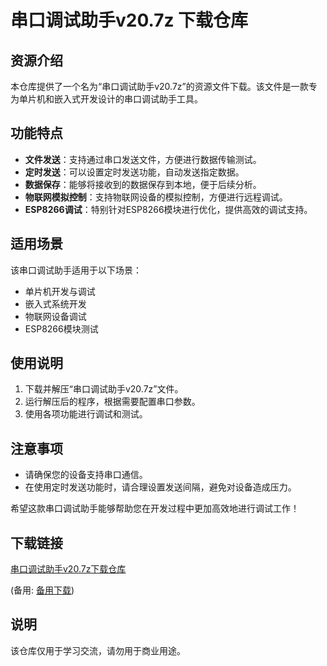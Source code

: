 # 串口调试助手v20.7z 下载仓库

## 资源介绍

本仓库提供了一个名为“串口调试助手v20.7z”的资源文件下载。该文件是一款专为单片机和嵌入式开发设计的串口调试助手工具。

## 功能特点

- **文件发送**：支持通过串口发送文件，方便进行数据传输测试。
- **定时发送**：可以设置定时发送功能，自动发送指定数据。
- **数据保存**：能够将接收到的数据保存到本地，便于后续分析。
- **物联网模拟控制**：支持物联网设备的模拟控制，方便进行远程调试。
- **ESP8266调试**：特别针对ESP8266模块进行优化，提供高效的调试支持。

## 适用场景

该串口调试助手适用于以下场景：

- 单片机开发与调试
- 嵌入式系统开发
- 物联网设备调试
- ESP8266模块测试

## 使用说明

1. 下载并解压“串口调试助手v20.7z”文件。
2. 运行解压后的程序，根据需要配置串口参数。
3. 使用各项功能进行调试和测试。

## 注意事项

- 请确保您的设备支持串口通信。
- 在使用定时发送功能时，请合理设置发送间隔，避免对设备造成压力。

希望这款串口调试助手能够帮助您在开发过程中更加高效地进行调试工作！

## 下载链接
[串口调试助手v20.7z下载仓库](https://pan.quark.cn/s/e5080a78c203) 

(备用: [备用下载](https://pan.baidu.com/s/1iE9NfctHiwmf0dVk1X0jOw?pwd=1234))

## 说明

该仓库仅用于学习交流，请勿用于商业用途。
